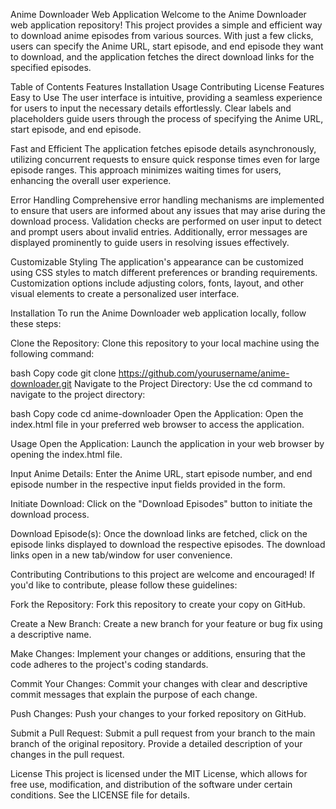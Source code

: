 Anime Downloader Web Application
Welcome to the Anime Downloader web application repository! This project provides a simple and efficient way to download anime episodes from various sources. With just a few clicks, users can specify the Anime URL, start episode, and end episode they want to download, and the application fetches the direct download links for the specified episodes.

Table of Contents
Features
Installation
Usage
Contributing
License
Features
Easy to Use
The user interface is intuitive, providing a seamless experience for users to input the necessary details effortlessly. Clear labels and placeholders guide users through the process of specifying the Anime URL, start episode, and end episode.

Fast and Efficient
The application fetches episode details asynchronously, utilizing concurrent requests to ensure quick response times even for large episode ranges. This approach minimizes waiting times for users, enhancing the overall user experience.

Error Handling
Comprehensive error handling mechanisms are implemented to ensure that users are informed about any issues that may arise during the download process. Validation checks are performed on user input to detect and prompt users about invalid entries. Additionally, error messages are displayed prominently to guide users in resolving issues effectively.

Customizable Styling
The application's appearance can be customized using CSS styles to match different preferences or branding requirements. Customization options include adjusting colors, fonts, layout, and other visual elements to create a personalized user interface.

Installation
To run the Anime Downloader web application locally, follow these steps:

Clone the Repository: Clone this repository to your local machine using the following command:

bash
Copy code
git clone https://github.com/yourusername/anime-downloader.git
Navigate to the Project Directory: Use the cd command to navigate to the project directory:

bash
Copy code
cd anime-downloader
Open the Application: Open the index.html file in your preferred web browser to access the application.

Usage
Open the Application: Launch the application in your web browser by opening the index.html file.

Input Anime Details: Enter the Anime URL, start episode number, and end episode number in the respective input fields provided in the form.

Initiate Download: Click on the "Download Episodes" button to initiate the download process.

Download Episode(s): Once the download links are fetched, click on the episode links displayed to download the respective episodes. The download links open in a new tab/window for user convenience.

Contributing
Contributions to this project are welcome and encouraged! If you'd like to contribute, please follow these guidelines:

Fork the Repository: Fork this repository to create your copy on GitHub.

Create a New Branch: Create a new branch for your feature or bug fix using a descriptive name.

Make Changes: Implement your changes or additions, ensuring that the code adheres to the project's coding standards.

Commit Your Changes: Commit your changes with clear and descriptive commit messages that explain the purpose of each change.

Push Changes: Push your changes to your forked repository on GitHub.

Submit a Pull Request: Submit a pull request from your branch to the main branch of the original repository. Provide a detailed description of your changes in the pull request.

License
This project is licensed under the MIT License, which allows for free use, modification, and distribution of the software under certain conditions. See the LICENSE file for details.

